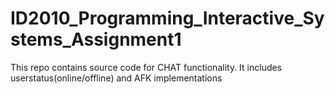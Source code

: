 # ID2010_Programming_Interactive_Systems_Assignment1
This repo contains source code for CHAT functionality. It includes userstatus(online/offline) and AFK implementations


